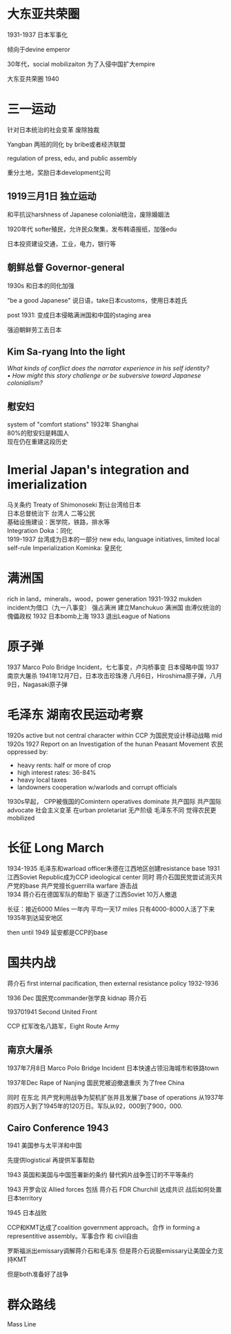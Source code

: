 # 大东亚共荣圈
1931-1937 日本军事化

倾向于devine emperor

30年代，social mobilizaiton 为了入侵中国扩大empire

大东亚共荣圈 1940

# 三一运动

针对日本统治的社会变革 废除独裁

Yangban 两班的同化 by bribe或者经济联盟

regulation of press, edu, and public assembly

重分土地，奖励日本development公司

## 1919三月1日 独立运动

和平抗议harshness of Japanese colonial统治，废除婚姻法

1920年代 softer殖民，允许民众聚集，发布韩语报纸，加强edu

日本投资建设交通，工业，电力，银行等

## 朝鲜总督 Governor-general

1930s 和日本的同化加强

“be a good Japanese" 说日语，take日本customs，使用日本姓氏

post 1931: 变成日本侵略满洲国和中国的staging area

强迫朝鲜劳工去日本

## Kim Sa-ryang Into the light
*What kinds of conflict does the narrator experience in his self identity?   
• How might this story challenge or be subversive toward Japanese
colonialism?*

## 慰安妇
system of "comfort stations" 1932年 Shanghai   
80%的慰安妇是韩国人   
现在仍在重建这段历史   

# Imerial Japan's integration and imerialization
马关条约 Treaty of Shimonoseki 割让台湾给日本   
日本总督统治下 台湾人 二等公民   
基础设施建设：医学院，铁路，排水等   
Integration Doka：同化   
1919-1937 台湾成为日本的一部分
new edu, language initiatives, limited local self-rule
Imperialization Kominka: 皇民化

# 满洲国
rich in land，minerals，wood，power generation
1931-1932 mukden incident为借口（九一八事变） 强占满洲
建立Manchukuo 满洲国
由溥仪统治的傀儡政权
1932 日本bomb上海
1933 退出League of Nations

# 原子弹
1937 Marco Polo Bridge Incident，七七事变，卢沟桥事变
日本侵略中国
1937 南京大屠杀
1941年12月7日，日本攻击珍珠港
八月6日，Hiroshima原子弹，八月9日，Nagasaki原子弹

# 毛泽东 湖南农民运动考察
1920s active but not central character within CCP
为国民党设计移动战略 mid 1920s
1927 Report on an Investigation of the hunan Peasant Movement
农民oppressed by:
 - heavy rents: half or more of crop
 - high interest rates: 36-84%
 - heavy local taxes
 - landowners cooperation w/warlods and corrupt officials

1930s早起， CPP被俄国的Comintern operatives dominate 共产国际
共产国际 advocate 社会主义变革 在urban proletariat 无产阶级
毛泽东不同 觉得农民更mobilized


# 长征 Long March
1934-1935
毛泽东和warload officer朱德在江西地区创建resistance base
1931 江西Soviet Republic成为CCP ideological center
同时 蒋介石国民党尝试消灭共产党的base 共产党擅长guerrilla warfare 游击战    
1934 蒋介石在德国军队的帮助下 驱逐了江西Soviet 10万人撤退

长征：接近6000 Miles 一年内
平均一天17 miles 只有4000-8000人活了下来
1935年到达延安地区

then until 1949 延安都是CCP的base

# 国共内战
蒋介石 first internal pacification, then external resistance policy 1932-1936

1936 Dec 国民党commander张学良 kidnap 蒋介石

193701941 Second United Front

CCP 红军改名八路军，Eight Route Army

## 南京大屠杀
1937年7月8日 Marco Polo Bridge Incident
日本快速占领沿海城市和铁路town

1937年Dec Rape of Nanjing 国民党被迫撤退重庆 为了free China

同时 在东北 共产党利用战争为契机扩张并且发展了base of operations 从1937年的四万人到了1945年的120万日。军队从92，000到了900，000.

## Cairo Conference 1943
1941 美国参与太平洋和中国

先提供logistical 再提供军事帮助

1943 英国和美国与中国签署新的条约 替代鸦片战争签订的不平等条约

1943 开罗会议 Allied forces 包括 蒋介石 FDR Churchill 达成共识 战后如何处置日本territory

1945 日本战败

CCP和KMT达成了coalition government approach。合作 in forming a representitive assembly。军事合作 和 civil自由

罗斯福派出emissary调解蒋介石和毛泽东 但是蒋介石说服emissary让美国全力支持KMT

但是both准备好了战争

# 群众路线
Mass Line



